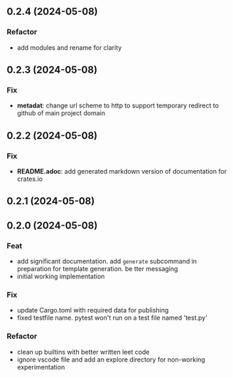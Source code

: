 ## 0.2.4 (2024-05-08)

### Refactor

- add modules and rename for clarity

## 0.2.3 (2024-05-08)

### Fix

- **metadat**: change url scheme to http to support temporary redirect to github of main project domain

## 0.2.2 (2024-05-08)

### Fix

- **README.adoc**: add generated markdown version of documentation for crates.io

## 0.2.1 (2024-05-08)

## 0.2.0 (2024-05-08)

### Feat

- add significant documentation. add `generate` subcommand in preparation for template generation. be tter messaging
- initial working implementation

### Fix

- update Cargo.toml with required data for publishing
- fixed testfile name. pytest won't run on a test file named 'test.py'

### Refactor

- clean up builtins with better written leet code
- ignore vscode file and add an explore directory for non-working experimentation
